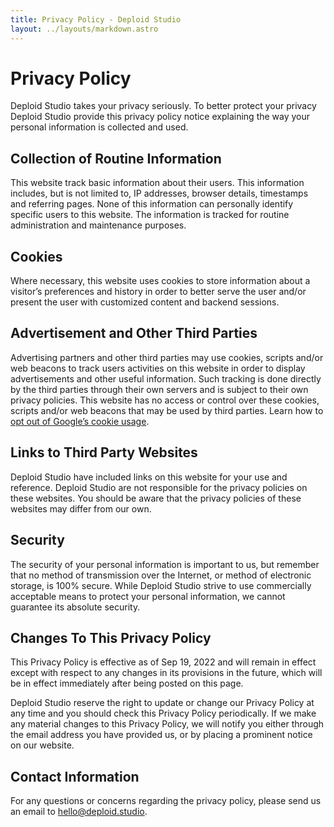 ```yaml
---
title: Privacy Policy - Deploid Studio
layout: ../layouts/markdown.astro
---
```


# Privacy Policy

Deploid Studio takes your privacy seriously. To better protect your privacy Deploid Studio provide this privacy policy notice explaining the way your personal information is collected and used.


## Collection of Routine Information

This website track basic information about their users. This information includes, but is not limited to, IP addresses, browser details, timestamps and referring pages. None of this information can personally identify specific users to this website. The information is tracked for routine administration and maintenance purposes.


## Cookies

Where necessary, this website uses cookies to store information about a visitor’s preferences and history in order to better serve the user and/or present the user with customized content and backend sessions.


## Advertisement and Other Third Parties

Advertising partners and other third parties may use cookies, scripts and/or web beacons to track users activities on this website in order to display advertisements and other useful information. Such tracking is done directly by the third parties through their own servers and is subject to their own privacy policies. This website has no access or control over these cookies, scripts and/or web beacons that may be used by third parties. Learn how to [opt out of Google’s cookie usage](http://www.google.com/privacy_ads.html).


## Links to Third Party Websites

Deploid Studio have included links on this website for your use and reference. Deploid Studio are not responsible for the privacy policies on these websites. You should be aware that the privacy policies of these websites may differ from our own.


## Security

The security of your personal information is important to us, but remember that no method of transmission over the Internet, or method of electronic storage, is 100% secure. While Deploid Studio strive to use commercially acceptable means to protect your personal information, we cannot guarantee its absolute security.


## Changes To This Privacy Policy

This Privacy Policy is effective as of Sep 19, 2022 and will remain in effect except with respect to any changes in its provisions in the future, which will be in effect immediately after being posted on this page.

Deploid Studio reserve the right to update or change our Privacy Policy at any time and you should check this Privacy Policy periodically. If we make any material changes to this Privacy Policy, we will notify you either through the email address you have provided us, or by placing a prominent notice on our website.


## Contact Information

For any questions or concerns regarding the privacy policy, please send us an email to hello@deploid.studio.
